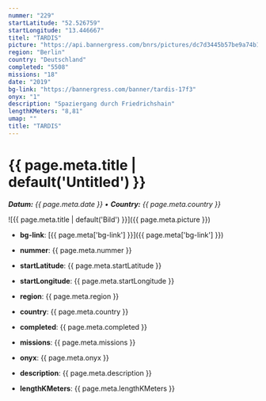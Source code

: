```yaml
---
nummer: "229"
startLatitude: "52.526759"
startLongitude: "13.446667"
titel: "TARDIS"
picture: "https://api.bannergress.com/bnrs/pictures/dc7d3445b57be9a74b136e35a7fcaad4"
region: "Berlin"
country: "Deutschland"
completed: "5508"
missions: "18"
date: "2019"
bg-link: "https://bannergress.com/banner/tardis-17f3"
onyx: "1"
description: "Spaziergang durch Friedrichshain"
lengthKMeters: "8,81"
umap: ""
title: "TARDIS"
---
```

# {{ page.meta.title | default('Untitled') }}

_**Datum:** {{ page.meta.date }} • **Country:** {{ page.meta.country }}_

![{{ page.meta.title | default('Bild') }}]({{ page.meta.picture }})

- **bg-link**: [{{ page.meta['bg-link'] }}]({{ page.meta['bg-link'] }})

- **nummer**: {{ page.meta.nummer }}
- **startLatitude**: {{ page.meta.startLatitude }}
- **startLongitude**: {{ page.meta.startLongitude }}
- **region**: {{ page.meta.region }}
- **country**: {{ page.meta.country }}
- **completed**: {{ page.meta.completed }}
- **missions**: {{ page.meta.missions }}
- **onyx**: {{ page.meta.onyx }}
- **description**: {{ page.meta.description }}
- **lengthKMeters**: {{ page.meta.lengthKMeters }}

